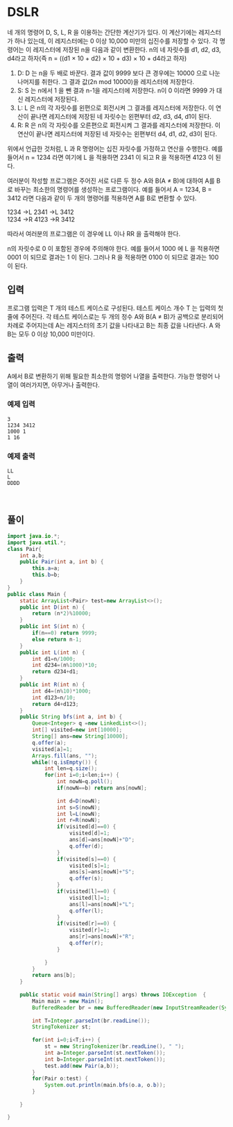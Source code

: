 # DSLR
네 개의 명령어 D, S, L, R 을 이용하는 간단한 계산기가 있다. 이 계산기에는 레지스터가 하나 있는데, 이 레지스터에는 0 이상 10,000 미만의 십진수를 저장할 수 있다. 각 명령어는 이 레지스터에 저장된 n을 다음과 같이 변환한다. n의 네 자릿수를 d1, d2, d3, d4라고 하자(즉 n = ((d1 × 10 + d2) × 10 + d3) × 10 + d4라고 하자)

1. D: D 는 n을 두 배로 바꾼다. 결과 값이 9999 보다 큰 경우에는 10000 으로 나눈 나머지를 취한다. 그 결과 값(2n mod 10000)을 레지스터에 저장한다.
2. S: S 는 n에서 1 을 뺀 결과 n-1을 레지스터에 저장한다. n이 0 이라면 9999 가 대신 레지스터에 저장된다.
3. L: L 은 n의 각 자릿수를 왼편으로 회전시켜 그 결과를 레지스터에 저장한다. 이 연산이 끝나면 레지스터에 저장된 네 자릿수는 왼편부터 d2, d3, d4, d1이 된다.
4. R: R 은 n의 각 자릿수를 오른편으로 회전시켜 그 결과를 레지스터에 저장한다. 이 연산이 끝나면 레지스터에 저장된 네 자릿수는 왼편부터 d4, d1, d2, d3이 된다.

위에서 언급한 것처럼, L 과 R 명령어는 십진 자릿수를 가정하고 연산을 수행한다. 예를 들어서 n = 1234 라면 여기에 L 을 적용하면 2341 이 되고 R 을 적용하면 4123 이 된다.

여러분이 작성할 프로그램은 주어진 서로 다른 두 정수 A와 B(A ≠ B)에 대하여 A를 B로 바꾸는 최소한의 명령어를 생성하는 프로그램이다. 예를 들어서 A = 1234, B = 3412 라면 다음과 같이 두 개의 명령어를 적용하면 A를 B로 변환할 수 있다.

1234 →L 2341 →L 3412<br>
1234 →R 4123 →R 3412

따라서 여러분의 프로그램은 이 경우에 LL 이나 RR 을 출력해야 한다.

n의 자릿수로 0 이 포함된 경우에 주의해야 한다. 예를 들어서 1000 에 L 을 적용하면 0001 이 되므로 결과는 1 이 된다. 그러나 R 을 적용하면 0100 이 되므로 결과는 100 이 된다.

## 입력
프로그램 입력은 T 개의 테스트 케이스로 구성된다. 테스트 케이스 개수 T 는 입력의 첫 줄에 주어진다. 각 테스트 케이스로는 두 개의 정수 A와 B(A ≠ B)가 공백으로 분리되어 차례로 주어지는데 A는 레지스터의 초기 값을 나타내고 B는 최종 값을 나타낸다. A 와 B는 모두 0 이상 10,000 미만이다.

## 출력
A에서 B로 변환하기 위해 필요한 최소한의 명령어 나열을 출력한다. 가능한 명령어 나열이 여러가지면, 아무거나 출력한다.

### 예제 입력
```
3
1234 3412
1000 1
1 16
```
### 예제 출력
```
LL
L
DDDD
```

<br>

## 풀이
```java
import java.io.*;
import java.util.*;
class Pair{
	int a,b;
	public Pair(int a, int b) {
		this.a=a;
		this.b=b;
	}
}
public class Main {
	static ArrayList<Pair> test=new ArrayList<>();
	public int D(int n) {
		return (n*2)%10000;
	}
	public int S(int n) {
		if(n==0) return 9999;
		else return n-1;
	}
	public int L(int n) {
		int d1=n/1000;
		int d234=(n%1000)*10;
		return d234+d1;
	}
	public int R(int n) {
		int d4=(n%10)*1000;
		int d123=n/10;
		return d4+d123;
	}
	public String bfs(int a, int b) {	
		Queue<Integer> q =new LinkedList<>();
		int[] visited=new int[10000];
		String[] ans=new String[10000];
		q.offer(a);
		visited[a]=1;
		Arrays.fill(ans, "");
		while(!q.isEmpty()) {
			int len=q.size();
			for(int i=0;i<len;i++) {
				int nowN=q.poll();
				if(nowN==b) return ans[nowN];
				
				int d=D(nowN);
				int s=S(nowN);
				int l=L(nowN);
				int r=R(nowN);
				if(visited[d]==0) {
					visited[d]=1;
					ans[d]=ans[nowN]+"D";
					q.offer(d);
				}
				if(visited[s]==0) {
					visited[s]=1;
					ans[s]=ans[nowN]+"S";
					q.offer(s);
				}
				if(visited[l]==0) {
					visited[l]=1;
					ans[l]=ans[nowN]+"L";
					q.offer(l);
				}
				if(visited[r]==0) {
					visited[r]=1;
					ans[r]=ans[nowN]+"R";
					q.offer(r);
				}
							
			}
		}
		return ans[b];
	}
	
	public static void main(String[] args) throws IOException  {
		Main main = new Main();
		BufferedReader br = new BufferedReader(new InputStreamReader(System.in));		
		
		int T=Integer.parseInt(br.readLine());
		StringTokenizer st;
		
		for(int i=0;i<T;i++) {
			st = new StringTokenizer(br.readLine(), " ");
			int a=Integer.parseInt(st.nextToken());
			int b=Integer.parseInt(st.nextToken());
			test.add(new Pair(a,b));
		}
		for(Pair o:test) {
			System.out.println(main.bfs(o.a, o.b));
		}
		
	}

}

```